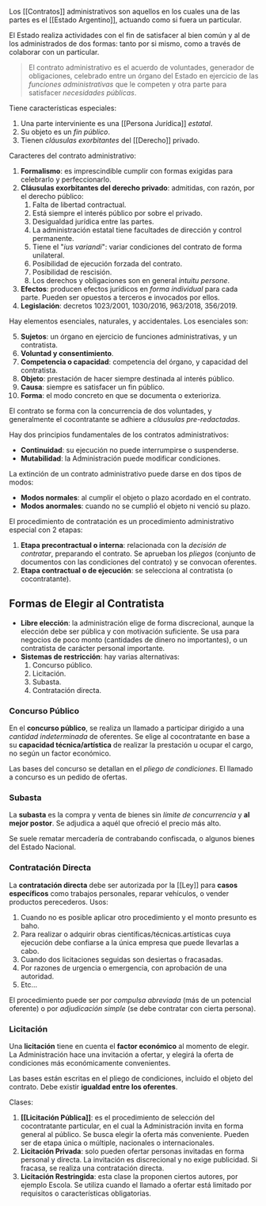 Los [[Contratos]] administrativos son aquellos en los cuales una de las partes es el [[Estado Argentino]], actuando como si fuera un particular.

El Estado realiza actividades con el fin de satisfacer al bien común y al de los administrados de dos formas: tanto por si mismo, como a través de colaborar con un particular.

> El contrato administrativo es el acuerdo de voluntades, generador de obligaciones, celebrado entre un órgano del Estado en ejercicio de las _funciones administrativas_ que le competen y otra parte para satisfacer _necesidades públicas_.

Tiene características especiales:

1. Una parte interviniente es una [[Persona Jurídica]] _estatal_.
2. Su objeto es un _fin público_.
3. Tienen _cláusulas exorbitantes_ del [[Derecho]] privado.

Caracteres del contrato administrativo:

1. **Formalismo**: es imprescindible cumplir con formas exigidas para celebrarlo y perfeccionarlo.
2. **Cláusulas exorbitantes del derecho privado**: admitidas, con razón, por el derecho público:
   1. Falta de libertad contractual.
   2. Está siempre el interés público por sobre el privado.
   3. Desigualdad jurídica entre las partes.
   4. La administración estatal tiene facultades de dirección y control permanente.
   5. Tiene el "_ius variandi_": variar condiciones del contrato de forma unilateral.
   6. Posibilidad de ejecución forzada del contrato.
   7. Posibilidad de rescisión.
   8. Los derechos y obligaciones son en general _intuitu persone_.
3. **Efectos**: producen efectos jurídicos en _forma individual_ para cada parte. Pueden ser opuestos a terceros e invocados por ellos.
4. **Legislación**: decretos 1023/2001, 1030/2016, 963/2018, 356/2019.

Hay elementos esenciales, naturales, y accidentales. Los esenciales son:

5. **Sujetos**: un órgano en ejercicio de funciones administrativas, y un contratista.
6. **Voluntad y consentimiento**.
7. **Competencia o capacidad**: competencia del órgano, y capacidad del contratista.
8. **Objeto**: prestación de hacer siempre destinada al interés público.
9. **Causa**: siempre es satisfacer un fin público.
10. **Forma**: el modo concreto en que se documenta o exterioriza.

El contrato se forma con la concurrencia de dos voluntades, y generalmente el cocontratante se adhiere a _cláusulas pre-redactadas_.

Hay dos principios fundamentales de los contratos administrativos:

- **Continuidad**: su ejecución no puede interrumpirse o suspenderse.
- **Mutabilidad**: la Administración puede modificar condiciones.

La extinción de un contrato administrativo puede darse en dos tipos de modos:

- **Modos normales**: al cumplir el objeto o plazo acordado en el contrato.
- **Modos anormales**: cuando no se cumplió el objeto ni venció su plazo.

El procedimiento de contratación es un procedimiento administrativo especial con 2 etapas:

1. **Etapa precontractual o interna**: relacionada con la _decisión de contratar_, preparando el contrato. Se aprueban los _pliegos_ (conjunto de documentos con las condiciones del contrato) y se convocan oferentes.
2. **Etapa contractual o de ejecución**: se selecciona al contratista (o cocontratante).

## Formas de Elegir al Contratista

- **Libre elección**: la administración elige de forma discrecional, aunque la elección debe ser pública y con motivación suficiente. Se usa para negocios de poco monto (cantidades de dinero no importantes), o un contratista de carácter personal importante.
- **Sistemas de restricción**: hay varias alternativas:
  1.  Concurso público.
  2.  Licitación.
  3.  Subasta.
  4.  Contratación directa.

### Concurso Público

En el **concurso público**, se realiza un llamado a participar dirigido a una _cantidad indeterminada_ de oferentes. Se elige al cocontratante en base a su **capacidad técnica/artística** de realizar la prestación u ocupar el cargo, no según un factor económico.

Las bases del concurso se detallan en el _pliego de condiciones_. El llamado a concurso es un pedido de ofertas.

### Subasta

La **subasta** es la compra y venta de bienes sin _límite de concurrencia_ y **al mejor postor**. Se adjudica a aquél que ofreció el precio más alto.

Se suele rematar mercadería de contrabando confiscada, o algunos bienes del Estado Nacional.

### Contratación Directa

La **contratación directa** debe ser autorizada por la [[Ley]] para **casos específicos** como trabajos personales, reparar vehículos, o vender productos perecederos. Usos:

1. Cuando no es posible aplicar otro procedimiento y el monto presunto es baho.
2. Para realizar o adquirir obras científicas/técnicas.artísticas cuya ejecución debe confiarse a la única empresa que puede llevarlas a cabo.
3. Cuando dos licitaciones seguidas son desiertas o fracasadas.
4. Por razones de urgencia o emergencia, con aprobación de una autoridad.
5. Etc...

El procedimiento puede ser por _compulsa abreviada_ (más de un potencial oferente) o por _adjudicación simple_ (se debe contratar con cierta persona).

### Licitación

Una **licitación** tiene en cuenta el **factor económico** al momento de elegir. La Administración hace una invitación a ofertar, y elegirá la oferta de condiciones más económicamente convenientes.

Las bases están escritas en el pliego de condiciones, incluido el objeto del contrato. Debe existir **igualdad entre los oferentes**.

Clases:

1. **[[Licitación Pública]]**: es el procedimiento de selección del cocontratante particular, en el cual la Administración invita en forma general al público. Se busca elegir la oferta más conveniente. Pueden ser de etapa única o múltiple, nacionales o internacionales.
2. **Licitación Privada**: solo pueden ofertar personas invitadas en forma personal y directa. La invitación es discrecional y no exige publicidad. Si fracasa, se realiza una contratación directa.
3. **Licitación Restringida**: esta clase la proponen ciertos autores, por ejemplo Escola. Se utiliza cuando el llamado a ofertar está limitado por requisitos o características obligatorias.
